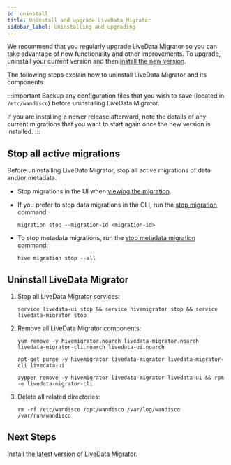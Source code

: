 ```yaml
---
id: uninstall
title: Uninstall and upgrade LiveData Migrator
sidebar_label: Uninstalling and upgrading
---
```


We recommend that you regularly upgrade LiveData Migrator so you can take advantage of new functionality and other improvements. To upgrade, uninstall your current version and then [install the new version](./installation.md).

The following steps explain how to uninstall LiveData Migrator and its components.

:::important
Backup any configuration files that you wish to save (located in `/etc/wandisco`) before uninstalling LiveData Migrator.

If you are installing a newer release afterward, note the details of any current migrations that you want to start again once the new version is installed.
:::

## Stop all active migrations

Before uninstalling LiveData Migrator, stop all active migrations of data and/or metadata.

* Stop migrations in the UI when [viewing the migration](./manage-migrations.md#manage-migrations-with-the-ui).

* If you prefer to stop data migrations in the CLI, run the [stop migration](./command-reference.md#migration-stop) command:

  ```text title="Example"
  migration stop --migration-id <migration-id>
  ```

* To stop metadata migrations, run the [stop metadata migration](./command-reference.md#hive-migration-stop---all) command:

  ```text title="Example"
  hive migration stop --all
  ```

## Uninstall LiveData Migrator

1. Stop all LiveData Migrator services:

   ```text
   service livedata-ui stop && service hivemigrator stop && service livedata-migrator stop
   ```

1. Remove all LiveData Migrator components:

   ```text title="Red Hat/CentOS"
   yum remove -y hivemigrator.noarch livedata-migrator.noarch livedata-migrator-cli.noarch livedata-ui.noarch
   ```

   ```text title="Ubuntu"
   apt-get purge -y hivemigrator livedata-migrator livedata-migrator-cli livedata-ui
   ```

   ```text title="SUSE 12"
   zypper remove -y hivemigrator livedata-migrator livedata-ui && rpm -e livedata-migrator-cli
   ```

1. Delete all related directories:

   ```text
   rm -rf /etc/wandisco /opt/wandisco /var/log/wandisco /var/run/wandisco
   ```

## Next Steps

[Install the latest version](./installation.md) of LiveData Migrator.
